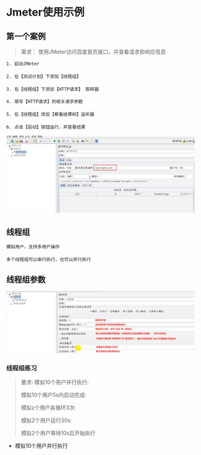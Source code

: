 # Jmeter使用示例

## 第一个案例

> 需求： 使用JMeter访问百度首页接口，并查看请求和响应信息

```bash
1. 启动JMeter

2. 在【测试计划】下添加【线程组】

3. 在【线程组】下添加【HTTP请求】 取样器

4. 填写【HTTP请求】的相关请求参数

5. 在【线程组】添加【察看结果树】监听器

6. 点击【启动】按钮运行，并查看结果
```

![image.png](./assets/1709431370671-image.png)


## 线程组

```bash
模拟用户，支持多用户操作

多个线程组可以串行执行，也可以并行执行


```







## 线程组参数

![image.png](./assets/1709387222774-image.png)


### 线程组练习

> 要求:
> 模拟10个用户并行执行:
>
> 模拟10个用户5s内启动完成:
>
> 模拟z个用户各循环3次:
>
> 模拟2个用户运行30s:
>
> 模拟2个用户等待10s后开始执行


* 模拟10个用户并行执行
